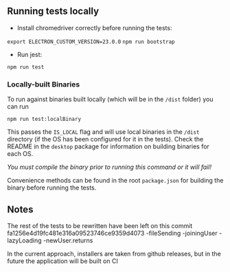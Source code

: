 ## Running tests locally

*  Install chromedriver correctly before running the tests:

`export ELECTRON_CUSTOM_VERSION=23.0.0`
`npm run bootstrap`


*  Run jest:

`npm run test`

### Locally-built Binaries

To run against binaries built locally (which will be in the `/dist` folder) you can run

```
npm run test:localBinary
```

This passes the `IS_LOCAL` flag and will use local binaries in the `/dist` directory (if the OS has been configured for it in the tests).  Check the README in the `desktop` package for information on building binaries for each OS.

*You must compile the binary prior to running this command or it will fail!*

Convenience methods can be found in the root `package.json` for building the binary before running the tests.


## Notes

The rest of the tests to be rewritten have been left on this commit fa1256e4d19fc481e316a09523746ce9359d4073
-fileSending
-joiningUser
-lazyLoading
-newUser.returns

In the current approach, installers are taken from github releases, but in the future the application will be built on CI
